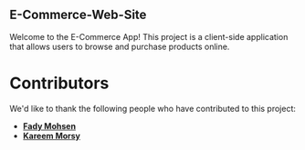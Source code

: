 ## E-Commerce-Web-Site
Welcome to the E-Commerce App! This project is a client-side application that allows users to browse and purchase products online.
# Contributors
We'd like to thank the following people who have contributed to this project:
- **[Fady Mohsen](https://github.com/FadyM66)**
- **[Kareem Morsy](https://github.com/KareemMMorsy)**

